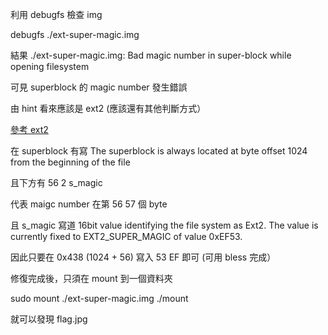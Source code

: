 利用 debugfs 檢查 img 

debugfs ./ext-super-magic.img

結果 
./ext-super-magic.img: Bad magic number in super-block while opening filesystem

可見 superblock 的 magic number 發生錯誤


由 hint 看來應該是 ext2 (應該還有其他判斷方式）

[參考 ext2](https://www.nongnu.org/ext2-doc/ext2.html#S-MAGIC)

在 superblock 有寫 
The superblock is always located at byte offset 1024 from the beginning of the file

且下方有  56    2   s_magic

代表 maigc number 在第 56 57 個 byte

且 s_magic 寫道
16bit value identifying the file system as Ext2. The value is currently fixed to EXT2_SUPER_MAGIC of value 0xEF53.

因此只要在 0x438 (1024 + 56) 寫入 53 EF 即可  (可用 bless 完成）

修復完成後，只須在 mount 到一個資料夾

sudo mount ./ext-super-magic.img ./mount 

就可以發現 flag.jpg
